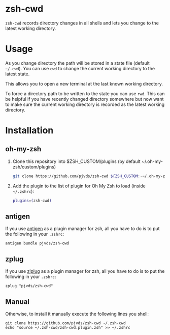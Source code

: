 # zsh-cwd

`zsh-cwd` records directory changes in all shells and lets you change to the latest working directory.

# Usage

As you change directory the path will be stored in a state file (default `~/.cwd`). You can use `cwd` to
change the current working directory to the latest state.

This allows you to open a new terminal at the last known working directory.

To force a directory path to be written to the state you can use `rwd`. This can be helpful if you have 
recently changed directory somewhere but now want to make sure the current working directory is recorded 
as the latest working directory.

# Installation

## oh-my-zsh

1. Clone this repository into $ZSH_CUSTOM/plugins (by default ~/.oh-my-zsh/custom/plugins)
   ```sh
   git clone https://github.com/pjvds/zsh-cwd ${ZSH_CUSTOM:-~/.oh-my-zsh/custom}/plugins/zsh-cwd
   ```

2. Add the plugin to the list of plugin for Oh My Zsh to load (inside `~/.zshrc`):
   ```sh
   plugins=(zsh-cwd)
   ```

## antigen

If you use [antigen](https://github.com/zsh-users/antigen) as a plugin manager for zsh, all you have to do is to put the following in your `.zshrc`:

```
antigen bundle pjvds/zsh-cwd
```

## zplug

If you use [zlplug](https://github.com/zplug/zplug) as a plugin manager for zsh, all you have to do is to put the following in your `.zshrc`:

```
zplug "pjvds/zsh-cwd"
```

## Manual

Otherwise, to install it manually execute the following lines you shell:

```
git clone https://github.com/pjvds/zsh-cwd ~/.zsh-cwd
echo "source ~/.zsh-cwd/zsh-cwd.plugin.zsh" >> ~/.zshrc
```
